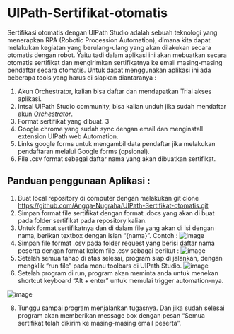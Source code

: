 # UIPath-Sertifikat-otomatis
Sertifikasi otomatis dengan UIPath Studio adalah sebuah teknologi yang menerapkan RPA (Robotic Procession Automation), dimana kita dapat melakukan kegiatan yang berulang-ulang yang akan dilakukan secara otomatis dengan robot. Yaitu tadi dalam aplikasi ini akan mebuatkan secara otomatis sertifikat dan mengirimkan sertifikatnya ke email masing-masing pendaftar secara otomatis. Untuk dapat menggunakan aplikasi ini ada beberapa tools yang harus di siapkan diantaranya :
1.	Akun Orchestrator, kalian bisa daftar dan mendapatkan Trial akses aplikasi.
2.	Intsal UIPath Studio community, bisa kalian unduh jika sudah mendaftar akun [*Orchestrator*](https://www.uipath.com/product/orchestrator).
3.	Format sertifikat yang dibuat. 3
4.	Google chrome yang sudah sync dengan email dan menginstall extension UIPath web Automation.
5.	Links google forms untuk mengambil data pendaftar jika melakukan pendaftaran melalui Google forms (opsional).
6.	File .csv format sebagai daftar nama yang akan dibuatkan sertifikat.
## Panduan penggunaan Aplikasi :
1.	Buat local repository di computer dengan melakukan git clone https://github.com/Angga-Nugraha/UIPath-Sertifikat-otomatis.git
2.	Simpan format file sertifikat dengan format .docs yang akan di buat pada folder sertifikat pada repository kalian.
3.	Untuk format sertifikatnya dan di dalam file yang akan di isi dengan nama, berikan textbox dengan isian “{nama}”. Contoh :
![image](https://user-images.githubusercontent.com/76716099/218665468-cf1da4a8-ceb5-454e-9133-7a5ed33c0395.png)
4.	Simpan file format .csv pada folder request yang berisi daftar nama peserta dengan format kolom file .csv sebagai berikut : 
![image](https://user-images.githubusercontent.com/76716099/218665519-573844a6-dd06-4613-a581-1adc6d7a4f3d.png)
5.	Setelah semua tahap di atas selesai, program siap di jalankan, dengan mengklik “run file” pada menu toolbars di UIPath Studio.
![image](https://user-images.githubusercontent.com/76716099/218665606-d3823937-b0d3-4508-8482-3bfa8db38b34.png)
6.	Setelah program di run, program akan meminta anda untuk menekan shortcut keyboard “Alt + enter” untuk memulai trigger automation-nya.

![image](https://user-images.githubusercontent.com/76716099/218665677-dfaf164e-b05e-4fda-8999-989d2877b9bf.png)

8.	Tunggu sampai program menjalankan tugasnya. Dan jika sudah selesai program akan memberikan message box dengan pesan “Semua sertifikat telah dikirim ke masing-masing email peserta”.
